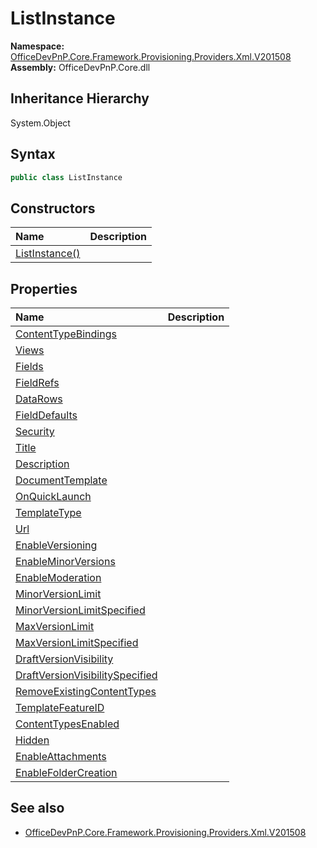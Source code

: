 # ListInstance
  

**Namespace:** [OfficeDevPnP.Core.Framework.Provisioning.Providers.Xml.V201508](OfficeDevPnP.Core.Framework.Provisioning.Providers.Xml.V201508.md)  
**Assembly:** OfficeDevPnP.Core.dll  
## Inheritance Hierarchy
System.Object  

## Syntax
```C#
public class ListInstance
```
## Constructors
|**Name**|**Description**|
|:-----|:-----|
| [ListInstance()](OfficeDevPnP.Core.Framework.Provisioning.Providers.Xml.V201508.ListInstance.ctor1.md) | 
## Properties
|**Name**|**Description**|
|:-----|:-----|
| [ContentTypeBindings](OfficeDevPnP.Core.Framework.Provisioning.Providers.Xml.V201508.ListInstance.ContentTypeBindings.md) | 
| [Views](OfficeDevPnP.Core.Framework.Provisioning.Providers.Xml.V201508.ListInstance.Views.md) | 
| [Fields](OfficeDevPnP.Core.Framework.Provisioning.Providers.Xml.V201508.ListInstance.Fields.md) | 
| [FieldRefs](OfficeDevPnP.Core.Framework.Provisioning.Providers.Xml.V201508.ListInstance.FieldRefs.md) | 
| [DataRows](OfficeDevPnP.Core.Framework.Provisioning.Providers.Xml.V201508.ListInstance.DataRows.md) | 
| [FieldDefaults](OfficeDevPnP.Core.Framework.Provisioning.Providers.Xml.V201508.ListInstance.FieldDefaults.md) | 
| [Security](OfficeDevPnP.Core.Framework.Provisioning.Providers.Xml.V201508.ListInstance.Security.md) | 
| [Title](OfficeDevPnP.Core.Framework.Provisioning.Providers.Xml.V201508.ListInstance.Title.md) | 
| [Description](OfficeDevPnP.Core.Framework.Provisioning.Providers.Xml.V201508.ListInstance.Description.md) | 
| [DocumentTemplate](OfficeDevPnP.Core.Framework.Provisioning.Providers.Xml.V201508.ListInstance.DocumentTemplate.md) | 
| [OnQuickLaunch](OfficeDevPnP.Core.Framework.Provisioning.Providers.Xml.V201508.ListInstance.OnQuickLaunch.md) | 
| [TemplateType](OfficeDevPnP.Core.Framework.Provisioning.Providers.Xml.V201508.ListInstance.TemplateType.md) | 
| [Url](OfficeDevPnP.Core.Framework.Provisioning.Providers.Xml.V201508.ListInstance.Url.md) | 
| [EnableVersioning](OfficeDevPnP.Core.Framework.Provisioning.Providers.Xml.V201508.ListInstance.EnableVersioning.md) | 
| [EnableMinorVersions](OfficeDevPnP.Core.Framework.Provisioning.Providers.Xml.V201508.ListInstance.EnableMinorVersions.md) | 
| [EnableModeration](OfficeDevPnP.Core.Framework.Provisioning.Providers.Xml.V201508.ListInstance.EnableModeration.md) | 
| [MinorVersionLimit](OfficeDevPnP.Core.Framework.Provisioning.Providers.Xml.V201508.ListInstance.MinorVersionLimit.md) | 
| [MinorVersionLimitSpecified](OfficeDevPnP.Core.Framework.Provisioning.Providers.Xml.V201508.ListInstance.MinorVersionLimitSpecified.md) | 
| [MaxVersionLimit](OfficeDevPnP.Core.Framework.Provisioning.Providers.Xml.V201508.ListInstance.MaxVersionLimit.md) | 
| [MaxVersionLimitSpecified](OfficeDevPnP.Core.Framework.Provisioning.Providers.Xml.V201508.ListInstance.MaxVersionLimitSpecified.md) | 
| [DraftVersionVisibility](OfficeDevPnP.Core.Framework.Provisioning.Providers.Xml.V201508.ListInstance.DraftVersionVisibility.md) | 
| [DraftVersionVisibilitySpecified](OfficeDevPnP.Core.Framework.Provisioning.Providers.Xml.V201508.ListInstance.DraftVersionVisibilitySpecified.md) | 
| [RemoveExistingContentTypes](OfficeDevPnP.Core.Framework.Provisioning.Providers.Xml.V201508.ListInstance.RemoveExistingContentTypes.md) | 
| [TemplateFeatureID](OfficeDevPnP.Core.Framework.Provisioning.Providers.Xml.V201508.ListInstance.TemplateFeatureID.md) | 
| [ContentTypesEnabled](OfficeDevPnP.Core.Framework.Provisioning.Providers.Xml.V201508.ListInstance.ContentTypesEnabled.md) | 
| [Hidden](OfficeDevPnP.Core.Framework.Provisioning.Providers.Xml.V201508.ListInstance.Hidden.md) | 
| [EnableAttachments](OfficeDevPnP.Core.Framework.Provisioning.Providers.Xml.V201508.ListInstance.EnableAttachments.md) | 
| [EnableFolderCreation](OfficeDevPnP.Core.Framework.Provisioning.Providers.Xml.V201508.ListInstance.EnableFolderCreation.md) | 
## See also
- [OfficeDevPnP.Core.Framework.Provisioning.Providers.Xml.V201508](OfficeDevPnP.Core.Framework.Provisioning.Providers.Xml.V201508.md)
